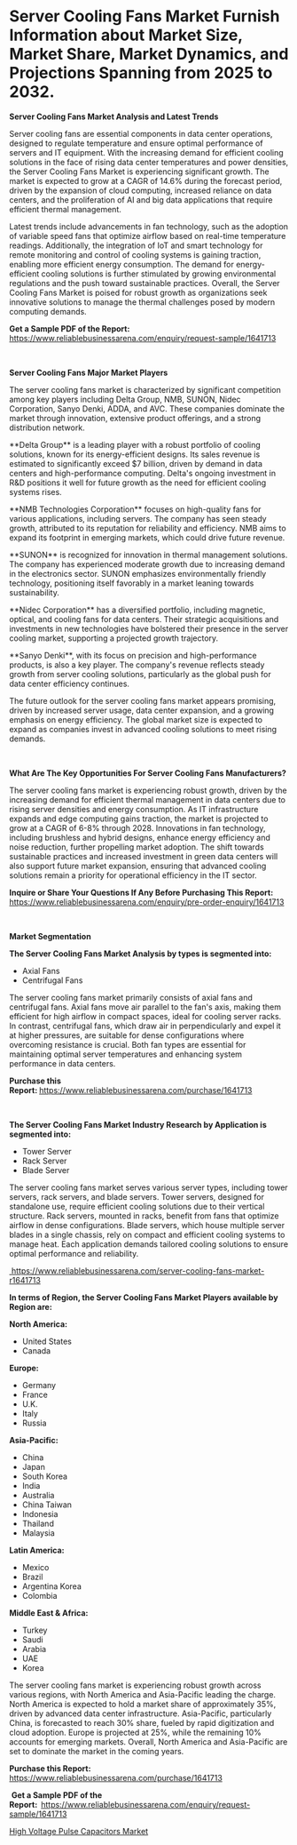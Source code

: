 <p><h1>Server Cooling Fans Market Furnish Information about Market Size, Market Share, Market Dynamics, and Projections Spanning from 2025 to 2032.</h1></p><p><strong>Server Cooling Fans Market Analysis and Latest Trends</strong></p>
<p><p>Server cooling fans are essential components in data center operations, designed to regulate temperature and ensure optimal performance of servers and IT equipment. With the increasing demand for efficient cooling solutions in the face of rising data center temperatures and power densities, the Server Cooling Fans Market is experiencing significant growth. The market is expected to grow at a CAGR of 14.6% during the forecast period, driven by the expansion of cloud computing, increased reliance on data centers, and the proliferation of AI and big data applications that require efficient thermal management.</p><p>Latest trends include advancements in fan technology, such as the adoption of variable speed fans that optimize airflow based on real-time temperature readings. Additionally, the integration of IoT and smart technology for remote monitoring and control of cooling systems is gaining traction, enabling more efficient energy consumption. The demand for energy-efficient cooling solutions is further stimulated by growing environmental regulations and the push toward sustainable practices. Overall, the Server Cooling Fans Market is poised for robust growth as organizations seek innovative solutions to manage the thermal challenges posed by modern computing demands.</p></p>
<p><strong>Get a Sample PDF of the Report:&nbsp;</strong> <a href="https://www.reliablebusinessarena.com/enquiry/request-sample/1641713?utm_campaign=2136&utm_medium=2&utm_source=Github&utm_content=ia&utm_term=11022025&utm_id=server-cooling-fans">https://www.reliablebusinessarena.com/enquiry/request-sample/1641713</a></p>
<p>&nbsp;</p>
<p><strong>Server Cooling Fans Major Market Players</strong></p>
<p><p>The server cooling fans market is characterized by significant competition among key players including Delta Group, NMB, SUNON, Nidec Corporation, Sanyo Denki, ADDA, and AVC. These companies dominate the market through innovation, extensive product offerings, and a strong distribution network.</p><p>**Delta Group** is a leading player with a robust portfolio of cooling solutions, known for its energy-efficient designs. Its sales revenue is estimated to significantly exceed $7 billion, driven by demand in data centers and high-performance computing. Delta's ongoing investment in R&D positions it well for future growth as the need for efficient cooling systems rises.</p><p>**NMB Technologies Corporation** focuses on high-quality fans for various applications, including servers. The company has seen steady growth, attributed to its reputation for reliability and efficiency. NMB aims to expand its footprint in emerging markets, which could drive future revenue.</p><p>**SUNON** is recognized for innovation in thermal management solutions. The company has experienced moderate growth due to increasing demand in the electronics sector. SUNON emphasizes environmentally friendly technology, positioning itself favorably in a market leaning towards sustainability.</p><p>**Nidec Corporation** has a diversified portfolio, including magnetic, optical, and cooling fans for data centers. Their strategic acquisitions and investments in new technologies have bolstered their presence in the server cooling market, supporting a projected growth trajectory.</p><p>**Sanyo Denki**, with its focus on precision and high-performance products, is also a key player. The company's revenue reflects steady growth from server cooling solutions, particularly as the global push for data center efficiency continues.</p><p>The future outlook for the server cooling fans market appears promising, driven by increased server usage, data center expansion, and a growing emphasis on energy efficiency. The global market size is expected to expand as companies invest in advanced cooling solutions to meet rising demands.</p></p>
<p>&nbsp;</p>
<p><strong>What Are The Key Opportunities For Server Cooling Fans Manufacturers?</strong></p>
<p><p>The server cooling fans market is experiencing robust growth, driven by the increasing demand for efficient thermal management in data centers due to rising server densities and energy consumption. As IT infrastructure expands and edge computing gains traction, the market is projected to grow at a CAGR of 6-8% through 2028. Innovations in fan technology, including brushless and hybrid designs, enhance energy efficiency and noise reduction, further propelling market adoption. The shift towards sustainable practices and increased investment in green data centers will also support future market expansion, ensuring that advanced cooling solutions remain a priority for operational efficiency in the IT sector.</p></p>
<p><strong>Inquire or Share Your Questions If Any Before Purchasing This Report:</strong> <a href="https://www.reliablebusinessarena.com/enquiry/pre-order-enquiry/1641713?utm_campaign=2136&utm_medium=2&utm_source=Github&utm_content=ia&utm_term=11022025&utm_id=server-cooling-fans">https://www.reliablebusinessarena.com/enquiry/pre-order-enquiry/1641713</a></p>
<p>&nbsp;</p>
<p><strong>Market Segmentation</strong></p>
<p><strong>The Server Cooling Fans Market Analysis by types is segmented into:</strong></p>
<p><ul><li>Axial Fans</li><li>Centrifugal Fans</li></ul></p>
<p><p>The server cooling fans market primarily consists of axial fans and centrifugal fans. Axial fans move air parallel to the fan's axis, making them efficient for high airflow in compact spaces, ideal for cooling server racks. In contrast, centrifugal fans, which draw air in perpendicularly and expel it at higher pressures, are suitable for dense configurations where overcoming resistance is crucial. Both fan types are essential for maintaining optimal server temperatures and enhancing system performance in data centers.</p></p>
<p><strong>Purchase this Report:&nbsp;</strong><a href="https://www.reliablebusinessarena.com/purchase/1641713?utm_campaign=2136&utm_medium=2&utm_source=Github&utm_content=ia&utm_term=11022025&utm_id=server-cooling-fans">https://www.reliablebusinessarena.com/purchase/1641713</a></p>
<p>&nbsp;</p>
<p><strong>The Server Cooling Fans Market Industry Research by Application is segmented into:</strong></p>
<p><ul><li>Tower Server</li><li>Rack Server</li><li>Blade Server</li></ul></p>
<p><p>The server cooling fans market serves various server types, including tower servers, rack servers, and blade servers. Tower servers, designed for standalone use, require efficient cooling solutions due to their vertical structure. Rack servers, mounted in racks, benefit from fans that optimize airflow in dense configurations. Blade servers, which house multiple server blades in a single chassis, rely on compact and efficient cooling systems to manage heat. Each application demands tailored cooling solutions to ensure optimal performance and reliability.</p></p>
<p><a href="https://www.reliablebusinessarena.com/server-cooling-fans-market-r1641713?utm_campaign=2136&utm_medium=2&utm_source=Github&utm_content=ia&utm_term=11022025&utm_id=server-cooling-fans">&nbsp;https://www.reliablebusinessarena.com/server-cooling-fans-market-r1641713</a></p>
<p><strong>In terms of Region, the Server Cooling Fans Market Players available by Region are:</strong></p>
<p>
    <p> <strong> North America: </strong>
        <ul>
            <li>United States</li>
            <li>Canada</li>
        </ul>
        </p> 
    <p> <strong> Europe: </strong>
        <ul>
            <li>Germany</li>
            <li>France</li>
            <li>U.K.</li>
            <li>Italy</li>
            <li>Russia</li>
        </ul>
        </p> 
    <p> <strong> Asia-Pacific: </strong>
        <ul>
            <li>China</li>
            <li>Japan</li>
            <li>South Korea</li>
            <li>India</li>
            <li>Australia</li>
            <li>China Taiwan</li>
            <li>Indonesia</li>
            <li>Thailand</li>
            <li>Malaysia</li>
        </ul>
        </p> 
    <p> <strong> Latin America: </strong>
        <ul>
            <li>Mexico</li>
            <li>Brazil</li>
            <li>Argentina Korea</li>
            <li>Colombia</li>
        </ul>
        </p> 
    <p> <strong> Middle East & Africa: </strong>
        <ul>
            <li>Turkey</li>
            <li>Saudi</li>
            <li>Arabia</li>
            <li>UAE</li>
            <li>Korea</li>
        </ul>
    </p>
    </p>
<p><p>The server cooling fans market is experiencing robust growth across various regions, with North America and Asia-Pacific leading the charge. North America is expected to hold a market share of approximately 35%, driven by advanced data center infrastructure. Asia-Pacific, particularly China, is forecasted to reach 30% share, fueled by rapid digitization and cloud adoption. Europe is projected at 25%, while the remaining 10% accounts for emerging markets. Overall, North America and Asia-Pacific are set to dominate the market in the coming years.</p></p>
<p><strong>Purchase this Report: </strong><a href="https://www.reliablebusinessarena.com/purchase/1641713?utm_campaign=2136&utm_medium=2&utm_source=Github&utm_content=ia&utm_term=11022025&utm_id=server-cooling-fans">https://www.reliablebusinessarena.com/purchase/1641713</a></p>
<p>&nbsp;<strong>Get a Sample PDF of the Report:&nbsp;&nbsp;</strong><a href="https://www.reliablebusinessarena.com/enquiry/request-sample/1641713?utm_campaign=2136&utm_medium=2&utm_source=Github&utm_content=ia&utm_term=11022025&utm_id=server-cooling-fans">https://www.reliablebusinessarena.com/enquiry/request-sample/1641713</a></p>
<p><strong></strong></p>
<p><p><a href="https://github.com/tona7vba/Market-Research-Report-List-1/blob/main/high-voltage-pulse-capacitors-market.md?utm_campaign=2136&utm_medium=2&utm_source=Github&utm_content=ia&utm_term=11022025&utm_id=server-cooling-fans">High Voltage Pulse Capacitors Market</a></p></p>